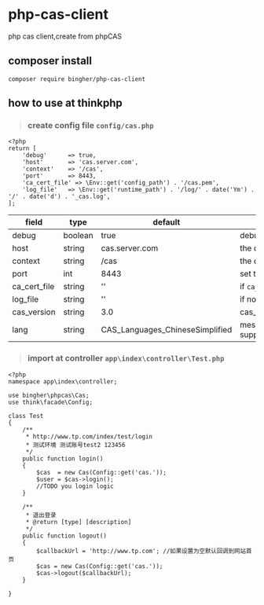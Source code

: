 # php-cas-client
php cas client,create from phpCAS

## composer install

```
composer require bingher/php-cas-client
```

## how to use at thinkphp

> ### create config file `config/cas.php`
```
<?php
return [
    'debug'      => true,
    'host'       => 'cas.server.com',
    'context'    => '/cas',
    'port'       => 8443,
    'ca_cert_file' => \Env::get('config_path') . '/cas.pem',
    'log_file'   => \Env::get('runtime_path') . '/log/' . date('Ym') . '/' . date('d') . '_cas.log',
];
```
|field|type|default|remark|
|-|-|-|-|
|debug|boolean|true|debug=true and log_file=filepath then the log will write,and show error message|
|host|string|cas.server.com|the domain of cas server|
|context|string|/cas|the cas server request url path,ex:https://cas.server.com/cas|
|port|int|8443|set the port of cas server|
|ca_cert_file|string|''|if `ca_cert_file` not empty and ca_cert_file is exist,then will setCasServerCACert()|
|log_file|string|''|if not empty and debug=true,will write the log at log_file|
|cas_version|string|3.0|cas_version options:`1.0`,`2.0`,`3.0`,`S1`|
|lang|string|CAS_Languages_ChineseSimplified|message language support,options:`CAS_Languages_English`,`CAS_Languages_French`,`CAS_Languages_Greek`,`CAS_Languages_German`,`CAS_Languages_Japanese`,`CAS_Languages_Spanish`,`CAS_Languages_Catalan`,`CAS_Languages_ChineseSimplified`|

> ### import at controller `app\index\controller\Test.php`
```
<?php
namespace app\index\controller;

use bingher\phpcas\Cas;
use think\facade\Config;

class Test
{
    /**
     * http://www.tp.com/index/test/login
     * 测试环境 测试账号test2 123456
     */
    public function login()
    {
        $cas  = new Cas(Config::get('cas.'));
        $user = $cas->login();
        //TODO you login logic
    }

    /**
     * 退出登录
     * @return [type] [description]
     */
    public function logout()
    {
        $callbackUrl = 'http://www.tp.com'; //如果设置为空默认回调到网站首页
        $cas = new Cas(Config::get('cas.'));
        $cas->logout($callbackUrl);
    }

}
```
